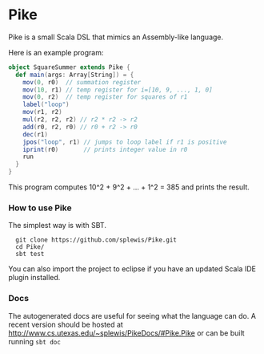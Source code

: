 # Pike

Pike is a small Scala DSL that mimics an Assembly-like language.

Here is an example program:

```scala
object SquareSummer extends Pike {
  def main(args: Array[String]) = {
    mov(0, r0)  // summation register
    mov(10, r1) // temp register for i=[10, 9, ..., 1, 0]
    mov(0, r2)  // temp register for squares of r1
    label("loop")
    mov(r1, r2)
    mul(r2, r2, r2) // r2 * r2 -> r2
    add(r0, r2, r0) // r0 + r2 -> r0
    dec(r1)
    jpos("loop", r1) // jumps to loop label if r1 is positive
    iprint(r0)       // prints integer value in r0
    run
  }
}
```

This program computes 10^2 + 9^2 + ... + 1^2 = 385 and prints the result.



### How to use Pike

The simplest way is with SBT.

```
  git clone https://github.com/splewis/Pike.git
  cd Pike/
  sbt test
```

You can also import the project to eclipse if you have an updated Scala IDE plugin installed.


### Docs

The autogenerated docs are useful for seeing what the language can do. A recent version should be
hosted at <http://www.cs.utexas.edu/~splewis/PikeDocs/#Pike.Pike> or can be built running
```sbt doc```

